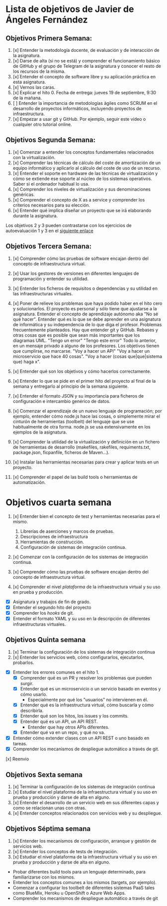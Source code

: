 

Lista de objetivos de Javier de Ángeles Fernández
=================================================

## Objetivos Primera Semana:

1. [x] Entender la metodología docente, de evaluación y de interacción de la asignatura.
2. [x] Darse de alta (si no se está) y comprender el funcionamiento básico de GitHub y el grupo de Telegram de la asignatura y conocer el resto de los recursos de la misma.
3. [x] Entender el concepto de software libre y su aplicación práctica en esta asignatura.
4. [x] Vernos las caras.
5. [x] Explicar el hito 0. Fecha de entrega: jueves 19 de septiembre, 9:30 de la mañana.
6. [ ] Entender la importancia de metodologías ágiles como SCRUM en el desarrollo de proyectos informáticos, incluyendo proyectos de infraestructura.
7. [x] Empezar a usar git y GitHub. Por ejemplo, seguir este vídeo o cualquier otro tutorial online.


## Objetivos Segunda Semana:

1. [x] Comenzar a entender los conceptos fundamentales relacionados con la virtualización.
2. [x] Comprender las técnicas de cálculo del coste de amortización de un equipo informático y aplicarlo al cálculo del coste de uso de un recurso.
3. [x] Entender el soporte en hardware de las técnicas de virtualización y cómo se extiende ese soporte al núcleo de los sistemas operativos. Saber si el ordenador habitual lo usa.
4. [x] Comprender los niveles de virtualización y sus denominaciones genéricas.
5. [x] Comprender el concepto de X as a service y comprender los criterios necesarios para su elección.
6. [x] Entender qué implica diseñar un proyecto que se irá elaborando durante la asignatura.


Los objetivos 2 y 3 pueden contrastarse con los ejercicios de autoevaluación 1 y 3 en el [siguiente enlace](https://github.com/jdafer98/meta/blob/master/auto_tema_1)

## Objetivos Tercera Semana:

1. [x] Comprender cómo las pruebas de software encajan dentro del concepto de infraestructura virtual.
2. [x] Usar los gestores de versiones en diferentes lenguajes de programación y entender su utilidad.
3. [x] Entender los ficheros de requisitos o dependencias y su utilidad en las infraestructuras virtuales.



4. [x] Poner de relieve los problemas que haya podido haber en el hito cero y solucionarlos.
        El proyecto es personal y sólo tiene que ajustarse a la asignatura.
        Entender el concepto de aprendizaje autónomo aka "No sé qué hacer".
        Entender qué es lo que se debe aprender en una asignatura de informática y su independencia de lo que diga el profesor.
        Problemas frecuentemente planteados.
            Hay que entender git y GitHub.
                Rebases y otras cosas que es posible que sean más importantes que los diagramas UML.
            "Tengo un error"
            "Tengo este error"
            Todo lo anterior, en un mensaje privado a alguno de los profesores.
        Los objetivos tienen que cumplirse, no marcarse.
        "Voy a hacer un API"
        "Voy a hacer un microservicio que hace 40 cosas".
        "Voy a hacer (cosas que|que|sistema que) haga x".

5. [x] Entender qué son los objetivos y cómo hacerlos correctamente.

6. [x] Entender lo que se pide en el primer hito del proyecto al final de la semana y entregarlo al principio de la semana siguiente.

7. [x] Entender el formato JSON y su importancia para ficheros de configuración e intercambio genérico de datos.

8. [x] Comenzar el aprendizaje de un nuevo lenguaje de programación; por ejemplo, entender cómo node.js hace las cosas, o simplemente mirar el cinturón de herramientas (toolbelt) del lenguaje que se use habitualmente de otra forma. node.js se usa extensivamente en los ejemplos de la asignatura.

9. [x] Comprender la utilidad de la virtualización y definición en un fichero de herramientas de desarrollo (makefiles, rakefiles, requiments.txt, package.json, ficpanfile, ficheros de Maven...).

10. [x] Instalar las herramientas necesarias para crear y aplicar tests en un proyecto.

11. [x] Comprender el papel de las build tools o herramientas de automatización.


# Objetivos cuarta semana

1. [x] Entender bien el concepto de test y herramientas necesarias para el mismo.
   1. Librerías de aserciones y marcos de pruebas.
   2. Descripciones de infraestructura
   3. Herramientas de construcción.
   4. Configuración de sistemas de integración continua.
1. [x] Comenzar con la configuración de los sistemas de integración
   continua.
   
2. [x] Comprender cómo las pruebas de software encajan dentro del concepto
   de infraestructura virtual.
   
2. [x] Comprender el nivel *plataforma* de la infraestructura virtual y su uso en prueba y producción.


* [x] Asignatura y trabajos de fin de grado.
* [x] Entender el segundo hito del proyecto
* [x] Comprender los *hooks* de git.
* [x] Entender el formato YAML y su uso en la descripción de diferentes infraestructuras virtuales.

## Objetivos Quinta semana


1. [x] Terminar la configuración de los sistemas de integración continua
2. [x] Entender los servicios web, cómo configurarlos, ejecutarlos, probarlos.


* [x] Entender los errores comunes en el hito 1.
  * [x] Comprender qué es un PR y resolver los problemas que pueden
    surgir.
  * [x] Entender qué es un microservicio o un servicio basado en eventos y
    cómo usarlo.
    * Especialmente por qué los "usuarios" no intervienen en él.
  * [x] Entender qué es la infraestructura virtual, cómo buscarla y cómo
    describirla. 
  * [x] Entender qué son los hitos, los issues y los commits.
  * [x] Entender qué es un API, un API REST.
    * Entender que hay otros APIs diferentes.
  * [x] Entender qué va en un repo, y qué no va.
* [x] Entender cómo extender clases con un API REST o uno basado en tareas.
* [x] Comprender los mecanismos de despliegue automático a través de git.

[x] Reenvio

## Objetivos Sexta semana


1. [x] Terminar la configuración de los sistemas de integración continua
2. [x] Estudiar el nivel plataforma de la infraestructura virtual y su uso en prueba y producción y darse de alta en alguno.
3. [x] Entender el desarrollo de un servicio web en sus diferentes capas y como se relacionan unas con otras.
4. [x] Entender conceptos relacionados con servicios web y su despliegue.

## Objetivos Séptima semana


1. [x] Entender los mecanismos de configuración, arranque y gestión de servicios web.
2. [x] Entender los conceptos de tests de integración.
3. [x] Estudiar el nivel plataforma de la infraestructura virtual y su uso en prueba y producción y darse de alta en alguno.


 -  Probar diferentes build tools para un lenguaje determinado, para familiarizarse con los mismos.
 -  Entender los conceptos comunes a los mismos (targets, por ejemplo).
 -  Comenzar a configurar los toolbelt de diferentes sistemas PaaS tales como BlueMix, Heroku u OpenShift o Azure Web Apps.
 -  Comprender los mecanismos de despliegue automático a través de git



